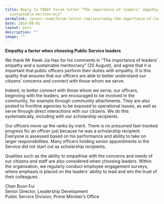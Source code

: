 ```yaml
---
title: Reply to TODAY Forum letter “The importance of leaders’ empathy and a
  sustainable meritocracy”
permalink: /press-room/forum-letter-replies/today-the-importance-of-leaders-empathy/
date: 2014-09-01
layout: post
description: ""
image: ""
---
```

**Empathy a factor when choosing Public Service leaders**

We thank Mr Kwek Jia Hao for his comments in “The importance of leaders’ empathy and a sustainable meritocracy” (20 August), and agree that it is important that public officers perform their duties with empathy. It is this quality that ensures that our officers are able to better understand our citizens’ concerns and connect with those whom we serve.

Indeed, to better connect with those whom we serve, our officers, beginning with the leaders, are encouraged to be involved in the community, for example through community attachments. They are also posted to frontline agencies to be exposed to operational issues, as well as serve through direct interactions with our citizens. We do this systematically, including with our scholarship recipients.

Our officers move up the ranks by merit. There is no presumed fast-tracked progress for an officer just because he was a scholarship recipient. Everyone is assessed based on his performance and ability to take on larger responsibilities. Many officers holding senior appointments in the Service did not start out as scholarship recipients.

Qualities such as the ability to empathise with the concerns and needs of our citizens and staff are also considered when choosing leaders. Within the organisation, we regularly conduct employee engagement surveys, where emphasis is placed on the leaders’ ability to lead and win the trust of their colleagues.

Chan Boon Fui  
Senior Director, Leadership Development  
Public Service Division, Prime Minister’s Office